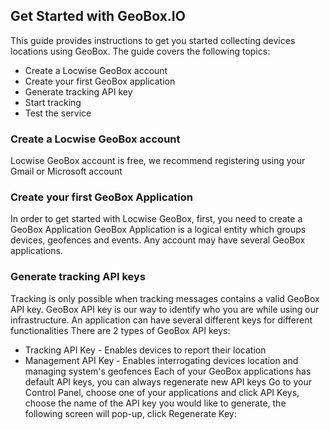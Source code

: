 

Get Started with GeoBox.IO
--------------------------
This guide provides instructions to get you started collecting devices locations using GeoBox. The guide covers the following topics:

* Create a Locwise GeoBox account
* Create your first GeoBox application
* Generate tracking API key
* Start tracking
* Test the service

### Create a Locwise GeoBox account
Locwise GeoBox account is free, we recommend registering using your Gmail or Microsoft account
### Create your first GeoBox Application
In order to get started with Locwise GeoBox, first, you need to create a GeoBox Application
GeoBox Application is a logical entity which groups devices, geofences and events.
Any account may have several GeoBox applications. 

### Generate tracking API keys
Tracking is only possible when tracking messages contains a valid GeoBox API key. 
GeoBox API key is our way to identify who you are while using our infrastructure.
An application can have several different keys for different functionalities 
There are 2 types of GeoBox API keys:
* Tracking API Key - Enables devices to report their location
* Management API Key - Enables interrogating devices location and managing system's geofences
Each of your GeoBox applications has default API keys, you can always regenerate new API keys
Go to your Control Panel, choose one of your applications and click API Keys, choose the name of the API key you would like to generate, the following screen will pop-up, click Regenerate Key:

